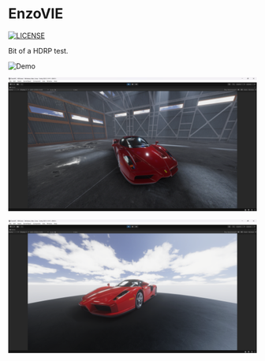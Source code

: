 # EnzoVIE

[![LICENSE](https://img.shields.io/badge/license-SNCL-blue)](https://github.com/JazzAppsGames/EnzoVIE/blob/main/LICENSE)

Bit of a HDRP test.

![Demo](https://github.com/JazzAppsGames/EnzoVIE/blob/main/img/demov2.gif?raw=true)

![RenderOutside](https://github.com/JazzAppsGames/EnzoVIE/blob/main/img/ShortRenderv2.png?raw=true)

![Render](https://github.com/JazzAppsGames/EnzoVIE/blob/main/img/ShortRenderv2NoHangar.png?raw=true)
